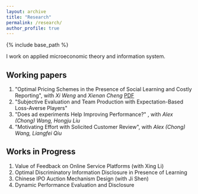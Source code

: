 ```yaml
---
layout: archive
title: "Research"
permalink: /research/
author_profile: true
---
```


{% include base_path %}

I work on applied microeconomic theory and information system.

## Working papers
1. "Optimal Pricing Schemes in the Presence of Social Learning and Costly Reporting", with *Xi Weng* and *Xienan Cheng* [PDF](https://arxiv.org/abs/2211.07362)
2. "Subjective Evaluation and Team Production with Expectation-Based Loss-Averse Players"
3. "Does ad experiments Help Improving Performance?" , with *Alex (Chong) Wang, Hongju Liu*
4.  "Motivating Effort with Solicited Customer Review", with *Alex (Chong) Wang, Liangfei Qiu*

## Works in Progress
1. Value of Feedback on Online Service Platforms (with Xing Li)
2. Optimal Discriminatory Information Disclosure in Presence of Learning
3. Chinese IPO Auction Mechanism Design (with Ji Shen)
4. Dynamic Performance Evaluation and Disclosure


